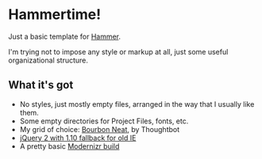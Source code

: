 # Hammertime!

Just a basic template for [Hammer](http://hammerformac.com).

I'm trying not to impose any style or markup at all, just some useful organizational structure.

## What it's got

* No styles, just mostly empty files, arranged in the way that I usually like them.
* Some empty directories for Project Files, fonts, etc.
* My grid of choice: [Bourbon Neat](http://neat.bourbon.io), by Thoughtbot
* [jQuery 2 with 1.10 fallback for old IE](https://gist.github.com/freshyill/5545100)
* A pretty basic [Modernizr build](http://modernizr.com/download/#-fontface-rgba-textshadow-csstransforms-csstransforms3d-csstransitions-svg-shiv-cssclasses-teststyles-testprop-testallprops-prefixes-domprefixes-load)